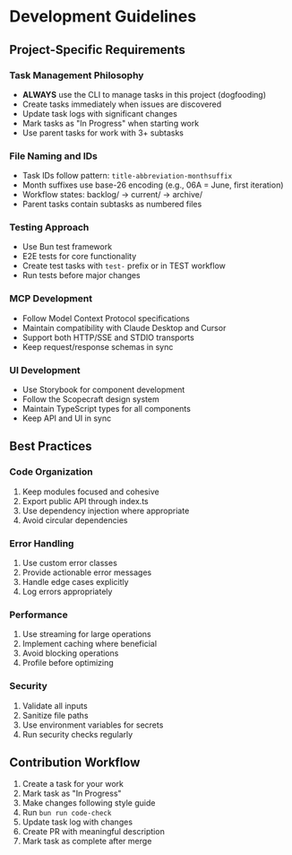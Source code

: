 # Development Guidelines

## Project-Specific Requirements

### Task Management Philosophy
- **ALWAYS** use the CLI to manage tasks in this project (dogfooding)
- Create tasks immediately when issues are discovered
- Update task logs with significant changes
- Mark tasks as "In Progress" when starting work
- Use parent tasks for work with 3+ subtasks

### File Naming and IDs
- Task IDs follow pattern: `title-abbreviation-monthsuffix`
- Month suffixes use base-26 encoding (e.g., 06A = June, first iteration)
- Workflow states: backlog/ → current/ → archive/
- Parent tasks contain subtasks as numbered files

### Testing Approach
- Use Bun test framework
- E2E tests for core functionality
- Create test tasks with `test-` prefix or in TEST workflow
- Run tests before major changes

### MCP Development
- Follow Model Context Protocol specifications
- Maintain compatibility with Claude Desktop and Cursor
- Support both HTTP/SSE and STDIO transports
- Keep request/response schemas in sync

### UI Development
- Use Storybook for component development
- Follow the Scopecraft design system
- Maintain TypeScript types for all components
- Keep API and UI in sync

## Best Practices

### Code Organization
1. Keep modules focused and cohesive
2. Export public API through index.ts
3. Use dependency injection where appropriate
4. Avoid circular dependencies

### Error Handling
1. Use custom error classes
2. Provide actionable error messages
3. Handle edge cases explicitly
4. Log errors appropriately

### Performance
1. Use streaming for large operations
2. Implement caching where beneficial
3. Avoid blocking operations
4. Profile before optimizing

### Security
1. Validate all inputs
2. Sanitize file paths
3. Use environment variables for secrets
4. Run security checks regularly

## Contribution Workflow
1. Create a task for your work
2. Mark task as "In Progress"
3. Make changes following style guide
4. Run `bun run code-check`
5. Update task log with changes
6. Create PR with meaningful description
7. Mark task as complete after merge